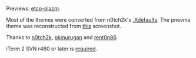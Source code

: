 Previews: [etco-plazm](http://ecto-plazm.deviantart.com/gallery/).

Most of the themes were converted from n0tch2k's [.Xdefaults](http://rawtec.de/dotfiles/Xdefaults.html).
The pnevma theme was reconstructed from [this](https://bbs.archlinux.org/viewtopic.php?id=51818&p=2) screenshot.

Thanks to [n0tch2k](http://n0tch2k.deviantart.com/), [pkmurugan](http://pkmurugan.deviantart.com/) and [rent0n86](http://rent0n86.deviantart.com/).

iTerm 2 SVN r480 or later is [required](http://code.google.com/p/iterm2/source/detail?r=480).
